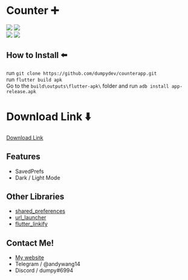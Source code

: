 # Counter ➕
![](https://img.shields.io/github/repo-size/dumpydev/counterapp?style=flat-square)
![](https://img.shields.io/github/license/dumpydev/counterapp?style=flat-square)  
![](https://img.shields.io/badge/fluttersdk-%3E%3D2.16.2-important)
![](https://img.shields.io/badge/version-2.0.1-critical)
## How to Install ⬅️
run `git clone https://github.com/dumpydev/counterapp.git`  
run `flutter build apk`   
Go to the `build\outputs\flutter-apk\` folder and run `adb install app-release.apk`   
# Download Link ⬇️
[Download Link](https://dumpyy.gq/files/counter.apk)

## Features
- SavedPrefs
- Dark / Light Mode
## Other Libraries
-   [shared_preferences](https://pub.dev/packages/shared_preferences)
-   [url_launcher](https://pub.dev/packages/url_launcher)
-   [flutter_linkify](https://pub.dev/packages/flutter_linkify)
## Contact Me!
- [My website](https://dumpyy.xyz)
- Telegram / @andywang14
- Discord / dumpy#6994


